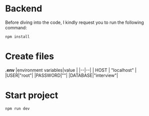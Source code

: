 ﻿# Backend
Before diving into the code, I kindly request you to run the following command:

    npm install

# Create files

**.env**
|environment variables|value  |
|--|--|
| HOST | "localhost" |
|USER|"root"|
|PASSWORD|""|
|DATABASE|"interview"|

# Start project

    npm run dev

